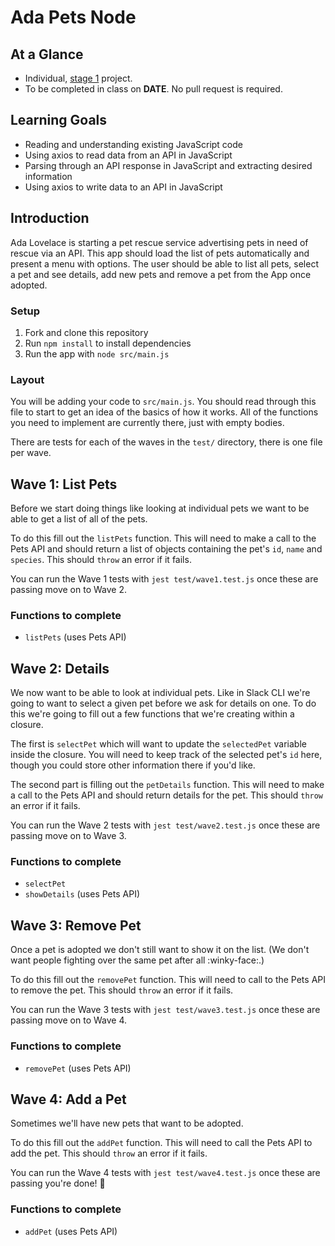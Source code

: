 # Ada Pets Node

<!-- Note: this was based on Ada Pets React no the other way around. -->

## At a Glance

- Individual, [stage 1](https://github.com/Ada-Developers-Academy/pedagogy/blob/master/rule-of-three.md#stage-1) project.
- To be completed in class on **DATE**. No pull request is required.

## Learning Goals

* Reading and understanding existing JavaScript code
* Using axios to read data from an API in JavaScript
* Parsing through an API response in JavaScript and extracting desired information
* Using axios to write data to an API in JavaScript

## Introduction

Ada Lovelace is starting a pet rescue service advertising pets in need of rescue via an API.   This app should load the list of pets automatically and present a menu with options.   The user should be able to list all pets, select a pet and see details, add new pets and remove a pet from the App once adopted. 

### Setup

1. Fork and clone this repository
2. Run `npm install` to install dependencies
3. Run the app with `node src/main.js`

### Layout

You will be adding your code to `src/main.js`.  You should read through this file to start to get an idea of the basics of how it works.  All of the functions you need to implement are currently there, just with empty bodies.

There are tests for each of the waves in the `test/` directory, there is one file per wave.

## Wave 1: List Pets

Before we start doing things like looking at individual pets we want to be able to get a list of all of the pets.

To do this fill out the `listPets` function.  This will need to make a call to the Pets API and should return a list of objects containing the pet's `id`, `name` and `species`.  This should `throw` an error if it fails.

You can run the Wave 1 tests with `jest test/wave1.test.js` once these are passing move on to Wave 2.

### Functions to complete

* `listPets` (uses Pets API)

## Wave 2: Details

We now want to be able to look at individual pets.  Like in Slack CLI we're going to want to select a given pet before we ask for details on one.  To do this we're going to fill out a few functions that we're creating within a closure.

<!-- TODO: Do we want to avoid the closure issue by either filling out `selectPet` or making `showDetails` (and `removePet` take a `petId`? -->

The first is `selectPet` which will want to update the `selectedPet` variable inside the closure.  You will need to keep track of the selected pet's `id` here, though you could store other information there if you'd like.

The second part is filling out the `petDetails` function.  This will need to make a call to the Pets API and should return details for the pet.  This should `throw` an error if it fails.

You can run the Wave 2 tests with `jest test/wave2.test.js` once these are passing move on to Wave 3.

### Functions to complete

* `selectPet`
* `showDetails` (uses Pets API)

## Wave 3: Remove Pet

Once a pet is adopted we don't still want to show it on the list.  (We don't want people fighting over the same pet after all :winky-face:.)

To do this fill out the `removePet` function.  This will need to call to the Pets API to remove the pet.  This should `throw` an error if it fails.

You can run the Wave 3 tests with `jest test/wave3.test.js` once these are passing move on to Wave 4.

### Functions to complete

* `removePet` (uses Pets API)

## Wave 4: Add a Pet

Sometimes we'll have new pets that want to be adopted.  

To do this fill out the `addPet` function.  This will need to call the Pets API to add the pet.  This should `throw` an error if it fails.

You can run the Wave 4 tests with `jest test/wave4.test.js` once these are passing you're done!  :tada:

### Functions to complete

* `addPet` (uses Pets API)
